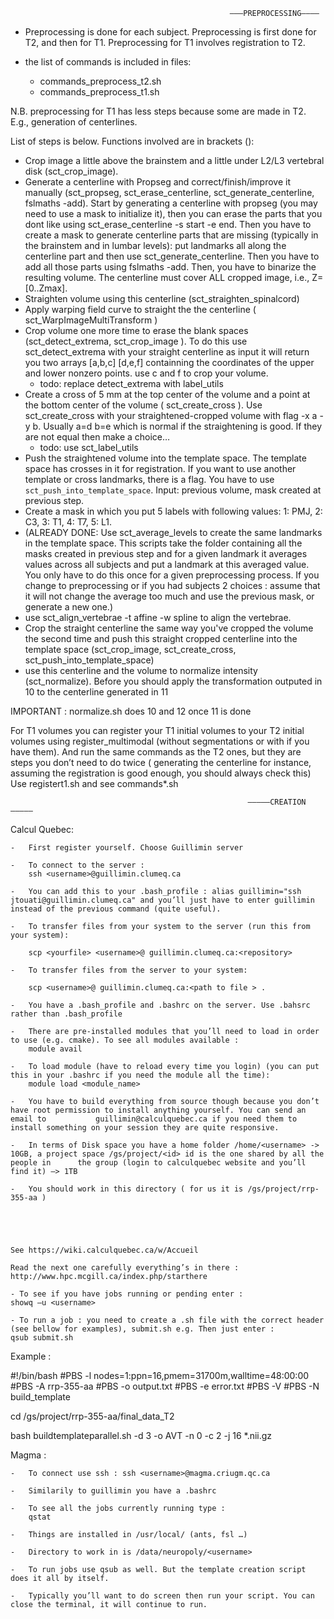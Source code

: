                                                      ———PREPROCESSING———— 

- Preprocessing is done for each subject. Preprocessing is first done for T2, and then for T1. Preprocessing for T1 involves registration to T2.

- the list of commands is included in files:
  - commands_preprocess_t2.sh
  - commands_preprocess_t1.sh

N.B. preprocessing for T1 has less steps because some are made in T2. E.g., generation of centerlines. 

List of steps is below. Functions involved are in brackets ():

- Crop image a little above the brainstem and a little under L2/L3 vertebral disk (sct_crop_image). 
- Generate a centerline with Propseg and correct/finish/improve it manually (sct_propseg, sct_erase_centerline, sct_generate_centerline, fslmaths -add). Start by generating a centerline with propseg (you may need to use a mask to initialize it), then you can erase the parts that you dont like using sct_erase_centerline -s start -e end. Then you have to create a mask to generate centerline parts that are missing (typically in the brainstem and in lumbar levels): put landmarks all along the centerline part and then use sct_generate_centerline. Then you have to add all those parts using fslmaths -add. Then, you have to binarize the resulting volume. The centerline must cover ALL cropped image, i.e., Z=[0..Zmax].
- Straighten volume using this centerline (sct_straighten_spinalcord)
- Apply warping field curve to straight the the centerline  ( sct_WarpImageMultiTransform )
- Crop volume one more time to erase the blank spaces (sct_detect_extrema, sct_crop_image ). To do this use sct_detect_extrema with your straight centerline as input it will return you two arrays [a,b,c] [d,e,f] containning the coordinates of the upper and lower nonzero points. use c and f to crop your volume. 
  - todo: replace detect_extrema with label_utils
- Create a cross of 5 mm at the top center of the volume and a point at the bottom center of the volume ( sct_create_cross ). Use sct_create_cross with your straightened-cropped volume with flag -x a -y b. Usually a=d b=e which is normal if the straightening is good. If they are not equal then make a choice…
  - todo: use sct_label_utils
- Push the straightened volume into the template space. The template space has crosses in it for registration. If you want to use another template or cross landmarks, there is a flag. You have to use ``sct_push_into_template_space``. Input: previous volume, mask created at previous step.
- Create a mask in which you put 5 labels with following values: 1: PMJ, 2: C3, 3: T1, 4: T7, 5: L1. 
- (ALREADY DONE: Use sct_average_levels to create the same landmarks in the template space. This scripts take the folder containing all the masks created in previous step and for a given landmark it averages values across all subjects and put a landmark at this averaged value. You only have to do this once for a given preprocessing process. If you change to preprocessing or if you had subjects 2 choices : assume that it will not change the average too much and use the previous mask, or generate a new one.)
- use sct_align_vertebrae -t affine -w spline to align the vertebrae.
- Crop the straight centerline the same way you've cropped the volume the second time and push this straight cropped centerline into the template space (sct_crop_image, sct_create_cross, sct_push_into_template_space)
- use this centerline and the volume to normalize intensity (sct_normalize). Before you should apply the transformation outputed in 10 to the centerline generated in 11


IMPORTANT : 
normalize.sh does 10 and 12 once 11 is done


For T1 volumes you can register your T1 initial volumes to your T2 initial volumes using register_multimodal (without segmentations or with if you have them). And run the same commands as the T2 ones, but they are steps you don’t need to do twice ( generating the centerline for instance, assuming the registration is good enough, you should always check this) Use registert1.sh and see commands*.sh



                                                         —————CREATION————— 


Calcul Quebec:

	-	First register yourself. Choose Guillimin server

	-	To connect to the server :  
		ssh <username>@guillimin.clumeq.ca

	-	You can add this to your .bash_profile : alias guillimin="ssh jtouati@guillimin.clumeq.ca" and you’ll just have to enter guillimin 				instead of the previous command (quite useful). 

	-	To transfer files from your system to the server (run this from your system): 

		scp <yourfile> <username>@ guillimin.clumeq.ca:<repository> 

	-	To transfer files from the server to your system:

		scp <username>@ guillimin.clumeq.ca:<path to file > .

	-	You have a .bash_profile and .bashrc on the server. Use .bahsrc rather than .bash_profile  

	-	There are pre-installed modules that you’ll need to load in order to use (e.g. cmake). To see all modules available :
		module avail

	-	To load module (have to reload every time you login) (you can put this in your .bashrc if you need the module all the time):
		module load <module_name>

	-	You have to build everything from source though because you don’t have root permission to install anything yourself. You can send an email to 			guillimin@calculquebec.ca if you need them to install something on your session they are quite responsive.

	-	In terms of Disk space you have a home folder /home/<username> -> 10GB, a project space /gs/project/<id> id is the one shared by all the people in 		the group (login to calculquebec website and you’ll find it) –> 1TB
	
	-	You should work in this directory ( for us it is /gs/project/rrp-355-aa )


 


	See https://wiki.calculquebec.ca/w/Accueil

	Read the next one carefully everything’s in there :
	http://www.hpc.mcgill.ca/index.php/starthere 

	- To see if you have jobs running or pending enter :
	showq –u <username>

	- To run a job : you need to create a .sh file with the correct header (see bellow for examples), submit.sh e.g. Then just enter :
	qsub submit.sh


Example : 

#!/bin/bash
#PBS -l nodes=1:ppn=16,pmem=31700m,walltime=48:00:00
#PBS -A rrp-355-aa
#PBS -o output.txt
#PBS -e error.txt
#PBS -V
#PBS -N build_template

cd /gs/project/rrp-355-aa/final_data_T2

bash buildtemplateparallel.sh -d 3 -o AVT -n 0 -c 2 -j 16 *.nii.gz



Magma : 

	-	To connect use ssh : ssh <username>@magma.criugm.qc.ca

	-	Similarily to guillimin you have a .bashrc

	-	To see all the jobs currently running type :
		qstat

	-	Things are installed in /usr/local/ (ants, fsl …)

	-	Directory to work in is /data/neuropoly/<username>

	-	To run jobs use qsub as well. But the template creation script does it all by itself. 

	-	Typically you’ll want to do screen then run your script. You can close the terminal, it will continue to run.




